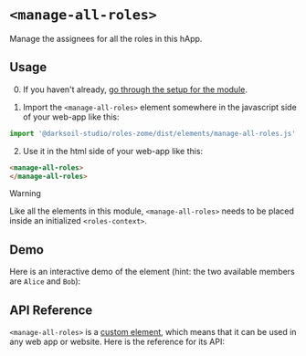 # `<manage-all-roles>`

Manage the assignees for all the roles in this hApp.

## Usage

0. If you haven't already, [go through the setup for the module](/setup).

1. Import the `<manage-all-roles>` element somewhere in the javascript side of your web-app like this:

```js
import '@darksoil-studio/roles-zome/dist/elements/manage-all-roles.js'
```

2. Use it in the html side of your web-app like this:

```html
<manage-all-roles>
</manage-all-roles>
```

> [!WARNING]
> Like all the elements in this module, `<manage-all-roles>` needs to be placed inside an initialized `<roles-context>`.

## Demo

Here is an interactive demo of the element (hint: the two available members are `Alice` and `Bob`):

<element-demo>
</element-demo>

<script setup>
import { onMounted } from "vue";
import { ProfilesClient, ProfilesStore } from '@darksoil-studio/profiles-zome';
import { demoProfiles, ProfilesZomeMock } from '@darksoil-studio/profiles-zome/dist/mocks.js';
import { decodeHashFromBase64, encodeHashToBase64 } from '@holochain/client';
import { render } from "lit";
import { html, unsafeStatic } from "lit/static-html.js";

import { RolesZomeMock } from "../../ui/src/mocks.ts";
import { RolesStore } from "../../ui/src/roles-store.ts";
import { RolesClient } from "../../ui/src/roles-client.ts";

onMounted(async () => {
  // Elements need to be imported on the client side, not the SSR side
  // Reference: https://vitepress.dev/guide/ssr-compat#importing-in-mounted-hook
  await import('@api-viewer/docs/lib/api-docs.js');
  await import('@api-viewer/demo/lib/api-demo.js');
  await import('@darksoil-studio/profiles-zome/dist/elements/profiles-context.js');
  if (!customElements.get('roles-context')) await import('../../ui/src/elements/roles-context.ts');
  if (!customElements.get('manage-all-roles')) await import('../../ui/src/elements/manage-all-roles.ts');

  const profiles = await demoProfiles();

  const profilesMock = new ProfilesZomeMock(
    profiles,
    Array.from(profiles.keys())[0]
  );
  const profilesStore = new ProfilesStore(new ProfilesClient(profilesMock, "roles_test"));

  const mock = new RolesZomeMock(Array.from(profiles.keys())[0]);
  const client = new RolesClient(mock, "roles_test");

  await mock.assign_role({
    role: 'admin',
    assignees: [Array.from(profiles.keys()).find(k => k.toString() === mock.myPubKey.toString())]
  });


  await mock.assign_role({
    role: 'editor',
    assignees: [Array.from(profiles.keys()).find(k => k.toString() !== mock.myPubKey.toString())]
  });

  const store = new RolesStore(client, {
    roles_config: [{
      role: 'editor',
      singular_name: 'Editor',
      plural_name: 'Editors',
      description: 'Editors is a usual role that you may need in your hApp.',
    }]
  });
  
  render(html`
    <profiles-context .store=${profilesStore}>
      <roles-context .store=${store}>
        <api-demo src="custom-elements.json" only="manage-all-roles" exclude-knobs="store">
          <template data-element="manage-all-roles" data-target="host">
            <manage-all-roles></manage-all-roles>
          </template>
        </api-demo>
      </roles-context>
    </profiles-context>
  `, document.querySelector('element-demo'))
  })


</script>

## API Reference

`<manage-all-roles>` is a [custom element](https://web.dev/articles/custom-elements-v1), which means that it can be used in any web app or website. Here is the reference for its API:

<api-docs src="custom-elements.json" only="manage-all-roles">
</api-docs>
